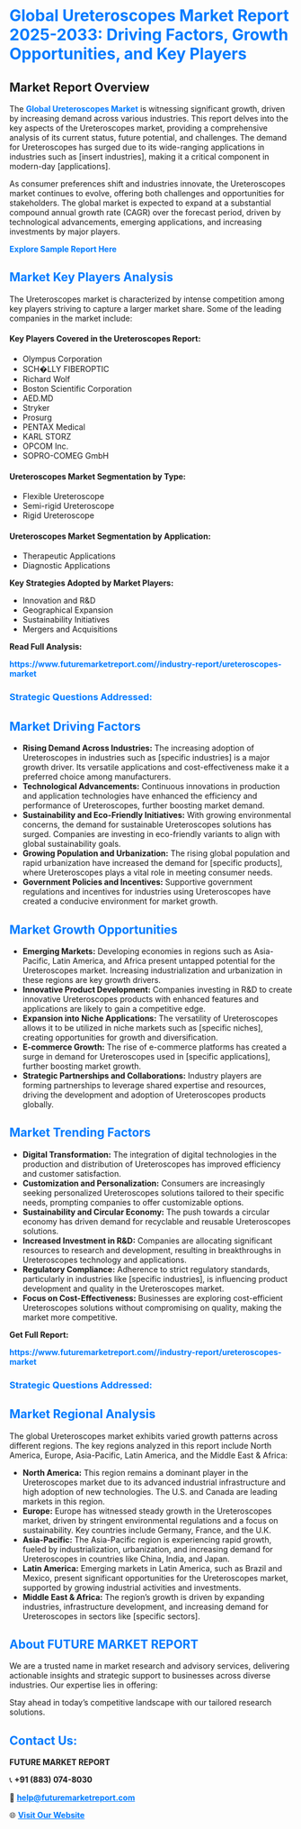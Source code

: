 <h1 style="color: #007BFF;">Global Ureteroscopes Market Report 2025-2033: Driving Factors, Growth Opportunities, and Key Players</h1>

<section id="overview">
<h2>Market Report Overview</h2>
<p>The <a href="https://www.futuremarketreport.com//industry-report/ureteroscopes-market" style="color: #007BFF; text-decoration: none;"><strong>Global Ureteroscopes Market</strong></a> is witnessing significant growth, driven by increasing demand across various industries. This report delves into the key aspects of the Ureteroscopes market, providing a comprehensive analysis of its current status, future potential, and challenges. The demand for Ureteroscopes has surged due to its wide-ranging applications in industries such as [insert industries], making it a critical component in modern-day [applications].</p>
<p>As consumer preferences shift and industries innovate, the Ureteroscopes market continues to evolve, offering both challenges and opportunities for stakeholders. The global market is expected to expand at a substantial compound annual growth rate (CAGR) over the forecast period, driven by technological advancements, emerging applications, and increasing investments by major players.</p>
</section>

<section id="overview">
<p><a href="https://www.futuremarketreport.com//request-sample/reportId=77141" style="color: #007BFF; text-decoration: none;"><strong>Explore Sample Report Here</strong></a></p>
</section>

<section id="key-players">
<h2 style="color: #007BFF;">Market Key Players Analysis</h2>
<p>The Ureteroscopes market is characterized by intense competition among key players striving to capture a larger market share. Some of the leading companies in the market include:</p>
<h4>Key Players Covered in the Ureteroscopes Report:</h4>
<ul><li>Olympus Corporation</li><li>SCH�LLY FIBEROPTIC</li><li>Richard Wolf</li><li>Boston Scientific Corporation</li><li>AED.MD</li><li>Stryker</li><li>Prosurg</li><li>PENTAX Medical</li><li>KARL STORZ</li><li>OPCOM Inc.</li><li>SOPRO-COMEG GmbH</li></ul>
<h4>Ureteroscopes Market Segmentation by Type:</h4>
<ul><li>Flexible Ureteroscope</li><li>Semi-rigid Ureteroscope</li><li>Rigid Ureteroscope</li></ul>

<h4>Ureteroscopes Market Segmentation by Application:</h4>
<ul><li>Therapeutic Applications</li><li>Diagnostic Applications</li></ul>
<p><strong>Key Strategies Adopted by Market Players:</strong></p>
<ul>
<li>Innovation and R&D</li>
<li>Geographical Expansion</li>
<li>Sustainability Initiatives</li>
<li>Mergers and Acquisitions</li>
</ul>
</section>

<section>
<p><strong>Read Full Analysis: </strong></p><a href="https://www.futuremarketreport.com//industry-report/ureteroscopes-market" style="color: #007BFF; text-decoration: none;"><strong>https://www.futuremarketreport.com//industry-report/ureteroscopes-market</strong></a>
<h3 style="color: #007BFF;">Strategic Questions Addressed:</h3>
</section>

<section id="driving-factors">
<h2 style="color: #007BFF;">Market Driving Factors</h2>
<ul>
<li><strong>Rising Demand Across Industries:</strong> The increasing adoption of Ureteroscopes in industries such as [specific industries] is a major growth driver. Its versatile applications and cost-effectiveness make it a preferred choice among manufacturers.</li>
<li><strong>Technological Advancements:</strong> Continuous innovations in production and application technologies have enhanced the efficiency and performance of Ureteroscopes, further boosting market demand.</li>
<li><strong>Sustainability and Eco-Friendly Initiatives:</strong> With growing environmental concerns, the demand for sustainable Ureteroscopes solutions has surged. Companies are investing in eco-friendly variants to align with global sustainability goals.</li>
<li><strong>Growing Population and Urbanization:</strong> The rising global population and rapid urbanization have increased the demand for [specific products], where Ureteroscopes plays a vital role in meeting consumer needs.</li>
<li><strong>Government Policies and Incentives:</strong> Supportive government regulations and incentives for industries using Ureteroscopes have created a conducive environment for market growth.</li>
</ul>
</section>

<section id="growth-opportunities">
<h2 style="color: #007BFF;">Market Growth Opportunities</h2>
<ul>
<li><strong>Emerging Markets:</strong> Developing economies in regions such as Asia-Pacific, Latin America, and Africa present untapped potential for the Ureteroscopes market. Increasing industrialization and urbanization in these regions are key growth drivers.</li>
<li><strong>Innovative Product Development:</strong> Companies investing in R&D to create innovative Ureteroscopes products with enhanced features and applications are likely to gain a competitive edge.</li>
<li><strong>Expansion into Niche Applications:</strong> The versatility of Ureteroscopes allows it to be utilized in niche markets such as [specific niches], creating opportunities for growth and diversification.</li>
<li><strong>E-commerce Growth:</strong> The rise of e-commerce platforms has created a surge in demand for Ureteroscopes used in [specific applications], further boosting market growth.</li>
<li><strong>Strategic Partnerships and Collaborations:</strong> Industry players are forming partnerships to leverage shared expertise and resources, driving the development and adoption of Ureteroscopes products globally.</li>
</ul>
</section>

<section id="trending-factors">
<h2 style="color: #007BFF;">Market Trending Factors</h2>
<ul>
<li><strong>Digital Transformation:</strong> The integration of digital technologies in the production and distribution of Ureteroscopes has improved efficiency and customer satisfaction.</li>
<li><strong>Customization and Personalization:</strong> Consumers are increasingly seeking personalized Ureteroscopes solutions tailored to their specific needs, prompting companies to offer customizable options.</li>
<li><strong>Sustainability and Circular Economy:</strong> The push towards a circular economy has driven demand for recyclable and reusable Ureteroscopes solutions.</li>
<li><strong>Increased Investment in R&D:</strong> Companies are allocating significant resources to research and development, resulting in breakthroughs in Ureteroscopes technology and applications.</li>
<li><strong>Regulatory Compliance:</strong> Adherence to strict regulatory standards, particularly in industries like [specific industries], is influencing product development and quality in the Ureteroscopes market.</li>
<li><strong>Focus on Cost-Effectiveness:</strong> Businesses are exploring cost-efficient Ureteroscopes solutions without compromising on quality, making the market more competitive.</li>
</ul>
</section>

<section>
<p><strong>Get Full Report: </strong></p><a href="https://www.futuremarketreport.com//industry-report/ureteroscopes-market" style="color: #007BFF; text-decoration: none;"><strong>https://www.futuremarketreport.com//industry-report/ureteroscopes-market</strong></a>
<h3 style="color: #007BFF;">Strategic Questions Addressed:</h3>
</section>


<section id="regional-analysis">
<h2 style="color: #007BFF;">Market Regional Analysis</h2>
<p>The global Ureteroscopes market exhibits varied growth patterns across different regions. The key regions analyzed in this report include North America, Europe, Asia-Pacific, Latin America, and the Middle East & Africa:</p>
<ul>
<li><strong>North America:</strong> This region remains a dominant player in the Ureteroscopes market due to its advanced industrial infrastructure and high adoption of new technologies. The U.S. and Canada are leading markets in this region.</li>
<li><strong>Europe:</strong> Europe has witnessed steady growth in the Ureteroscopes market, driven by stringent environmental regulations and a focus on sustainability. Key countries include Germany, France, and the U.K.</li>
<li><strong>Asia-Pacific:</strong> The Asia-Pacific region is experiencing rapid growth, fueled by industrialization, urbanization, and increasing demand for Ureteroscopes in countries like China, India, and Japan.</li>
<li><strong>Latin America:</strong> Emerging markets in Latin America, such as Brazil and Mexico, present significant opportunities for the Ureteroscopes market, supported by growing industrial activities and investments.</li>
<li><strong>Middle East & Africa:</strong> The region’s growth is driven by expanding industries, infrastructure development, and increasing demand for Ureteroscopes in sectors like [specific sectors].</li>
</ul>
</section>

<footer>
<h2 style="color: #007BFF;">About FUTURE MARKET REPORT</h2>
<p>We are a trusted name in market research and advisory services, delivering actionable insights and strategic support to businesses across diverse industries. Our expertise lies in offering:</p>

<p>Stay ahead in today’s competitive landscape with our tailored research solutions.</p>

<h2 style="color: #007BFF;">Contact Us:</h2>
<p><strong>FUTURE MARKET REPORT</strong></p>
<p>📞 <strong>+91 (883) 074-8030</strong></p>
<p>📧 <strong><a href="mailto:help@futuremarketreport.com" style="color: #007BFF;">help@futuremarketreport.com</a></strong></p>
<p>🌐 <strong><a href="https://www.futuremarketreport.com/" style="color: #007BFF;">Visit Our Website</a></strong></p>
</footer>